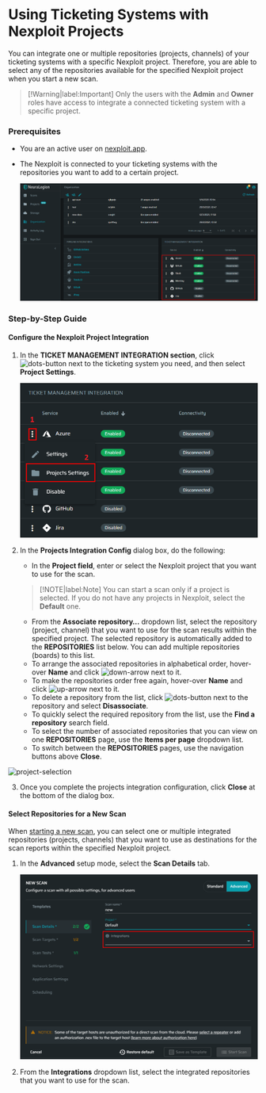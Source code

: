 # Using Ticketing Systems with Nexploit Projects 
You can integrate one or multiple repositories (projects, channels) of your ticketing systems with a specific Nexploit project. Therefore, you are able to select any of the repositories available for the specified Nexploit project when you start a new scan.  

>[!Warning|label:Important] 
Only the users with the **Admin** and **Owner** roles have access to integrate a connected ticketing system with a specific project.


### Prerequisites <!-- {docsify-ignore} -->
* You are an active user on [nexploit.app](https://nexploit.app/).
* The Nexploit is connected to your ticketing systems with the repositories you want to add to a certain project.

    ![ticketing-list](media/ticketing-list.png ':size=60%')

### Step-by-Step Guide <!-- {docsify-ignore} -->
#### Configure the Nexploit Project Integration <!-- {docsify-ignore} -->
1. In the **TICKET MANAGEMENT INTEGRATION section**, click ![dots-button](media/icon-button.png ':size=2%') next to the ticketing system you need, and then select **Project Settings**.

    ![project-settings](media/project-settings.png ':size=45%')

2. In the **Projects Integration Config** dialog box, do the following:
    * In the **Project field**, enter or select the Nexploit project that you want to use for the scan.

     >[!NOTE|label:Note]
   You can start a scan only if a project is selected. If you do not have any projects in Nexploit, select the **Default** one.

    *   From the **Associate repository…** dropdown list, select the repository (project, channel) that you want to use for the scan results within the specified project.
    The selected repository is automatically added to the **REPOSITORIES** list below. You can add multiple repositories (boards) to this list.
      *   To arrange the associated repositories in alphabetical order, hover-over **Name** and click ![down-arrow](media/down-arrow.png ':size=2%') next to it. 
      *   To make the repositories order free again, hover-over **Name** and click ![up-arrow](media/up-arrow.png ':size=2%') next to it. 
      *   To delete a repository from the list, click ![dots-button](media/icon-button.png ':size=2%') next to the repository and select **Disassociate**.
      *   To quickly select the required repository from the list, use the **Find a repository** search field. 
      *   To select the number of associated repositories that you can view on one **REPOSITORIES** page, use the **Items per page** dropdown list.
      *   To switch between the **REPOSITORIES** pages, use the navigation buttons above **Close**.  

 ![project-selection](media/project-selection.png ':size=45%')

3. Once you complete the projects integration configuration, click **Close** at the bottom of the dialog box.

#### Select Repositories for a New Scan <!-- {docsify-ignore} -->

When [starting a new scan](guide/np-web-ui/scanning/creating-new-scan.md), you can select one or multiple integrated repositories (projects, channels) that you want to use as destinations for the scan reports within the specified Nexploit project.
1. In the **Advanced** setup mode, select the **Scan Details** tab.

    ![select-integrations](media/select-integration.png ':size=45%')

2. From the **Integrations** dropdown list, select the integrated repositories that you want to use for the scan.